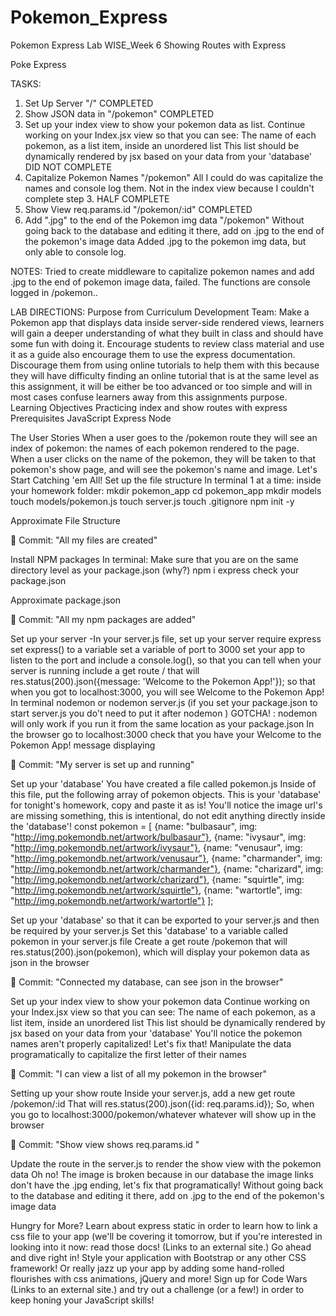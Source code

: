 # Pokemon_Express
Pokemon Express Lab
WISE_Week 6
Showing Routes with Express

Poke Express



TASKS:
1. Set Up Server "/"
        COMPLETED
2. Show JSON data in "/pokemon"
        COMPLETED
3. Set up your index view to show your pokemon data as list.
    Continue working on your Index.jsx view so that you can see:
    The name of each pokemon, as a list item, inside an unordered list
    This list should be dynamically rendered by jsx based on your data from your 'database'
        DID NOT COMPLETE
4. Capitalize Pokemon Names "/pokemon"
        All I could do was capitalize the names and console log them.
        Not in the index view because I couldn't complete step 3.
        HALF COMPLETE
5. Show View req.params.id "/pokemon/:id"
        COMPLETED
6. Add ".jpg" to the end of the Pokemon img data "/pokemon"
    Without going back to the database and editing it there, add on .jpg to the end of the pokemon's image data
        Added .jpg to the pokemon img data, but only able to console log. 

NOTES:
Tried to create middleware to capitalize pokemon names and add .jpg to the end of pokemon image data, failed. 
The functions are console logged in /pokemon.. 


LAB DIRECTIONS:
Purpose from Curriculum Development Team: Make a Pokemon app that displays data inside server-side rendered views, learners will gain a deeper understanding of what they built in class and should have some fun with doing it. Encourage students to review class material and use it as a guide also encourage them to use the express documentation. Discourage them from using online tutorials to help them with this because they will have difficulty finding an online tutorial that is at the same level as this assignment, it will be either be too advanced or too simple and will in most cases confuse learners away from this assignments purpose. 
Learning Objectives
Practicing index and show routes with express
Prerequisites
JavaScript
Express
Node

The User Stories
When a user goes to the /pokemon route they will see an index of pokemon: the names of each pokemon rendered to the page.
When a user clicks on the name of the pokemon, they will be taken to that pokemon's show page, and will see the pokemon's name and image.
Let's Start Catching 'em All!
Set up the file structure
In terminal 1 at a time:
inside your homework folder:
mkdir pokemon_app
cd pokemon_app
mkdir models
touch models/pokemon.js
touch server.js
touch .gitignore
npm init -y
 
Approximate File Structure

🔴 Commit:
"All my files are created"

Install NPM packages
In terminal:
Make sure that you are on the same directory level as your package.json (why?)
npm i express
check your package.json
 
Approximate package.json

🔴 Commit:
"All my npm packages are added"

Set up your server
-In your server.js file, set up your server
require express
set express() to a variable
set a variable of port to 3000
set your app to listen to the port and include a console.log(), so that you can tell when your server is running
include a get route / that will res.status(200).json({message: 'Welcome to the Pokemon App!'}); so that when you got to localhost:3000, you will see Welcome to the Pokemon App!
In terminal
nodemon or nodemon server.js (if you set your package.json to start server.js you do't need to put it after nodemon )
GOTCHA! : nodemon will only work if you run it from the same location as your package.json
In the browser
go to localhost:3000
check that you have your Welcome to the Pokemon App! message displaying

🔴 Commit:
"My server is set up and running"

Set up your 'database'
You have created a file called pokemon.js
Inside of this file, put the following array of pokemon objects. This is your 'database' for tonight's homework, copy and paste it as is! You'll notice the image url's are missing something, this is intentional, do not edit anything directly inside the 'database'!
const pokemon = [
            {name: "bulbasaur", img: "http://img.pokemondb.net/artwork/bulbasaur"},
            {name: "ivysaur", img: "http://img.pokemondb.net/artwork/ivysaur"},
            {name: "venusaur", img: "http://img.pokemondb.net/artwork/venusaur"},
            {name: "charmander", img: "http://img.pokemondb.net/artwork/charmander"},
            {name: "charizard", img: "http://img.pokemondb.net/artwork/charizard"},
            {name: "squirtle", img: "http://img.pokemondb.net/artwork/squirtle"},
            {name: "wartortle", img: "http://img.pokemondb.net/artwork/wartortle"}
         ];

Set up your 'database' so that it can be exported to your server.js and then be required by your server.js
Set this 'database' to a variable called pokemon in your server.js file
Create a get route /pokemon that will res.status(200).json(pokemon), which will display your pokemon data as json in the browser
 

🔴 Commit:
"Connected my database, can see json in the browser"


Set up your index view to show your pokemon data
Continue working on your Index.jsx view so that you can see:
The name of each pokemon, as a list item, inside an unordered list
This list should be dynamically rendered by jsx based on your data from your 'database'
You'll notice the pokemon names aren't properly capitalized! Let's fix that! Manipulate the data programatically to capitalize the first letter of their names
 

🔴 Commit:
"I can view a list of all my pokemon in the browser"

Setting up your show route
Inside your server.js, add a new get route /pokemon/:id
That will res.status(200).json({id: req.params.id});
So, when you go to localhost:3000/pokemon/whatever
whatever will show up in the browser

🔴 Commit:
"Show view shows req.params.id "

Update the route in the server.js to render the show view with the pokemon data
Oh no! The image is broken because in our database the image links don't have the .jpg ending, let's fix that programatically! Without going back to the database and editing it there, add on .jpg to the end of the pokemon's image data

Hungry for More?
Learn about express static in order to learn how to link a css file to your app (we'll be covering it tomorrow, but if you're interested in looking into it now: read those docs!
 (Links to an external site.)
 Go ahead and dive right in! Style your application with Bootstrap or any other CSS framework! Or really jazz up your app by adding some hand-rolled flourishes with css animations, jQuery and more!
Sign up for Code Wars
 (Links to an external site.)
 and try out a challenge (or a few!) in order to keep honing your JavaScript skills!


